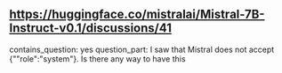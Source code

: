 ## https://huggingface.co/mistralai/Mistral-7B-Instruct-v0.1/discussions/41

contains_question: yes
question_part: I saw that Mistral does not accept {""role":"system"}. Is there any way to have this